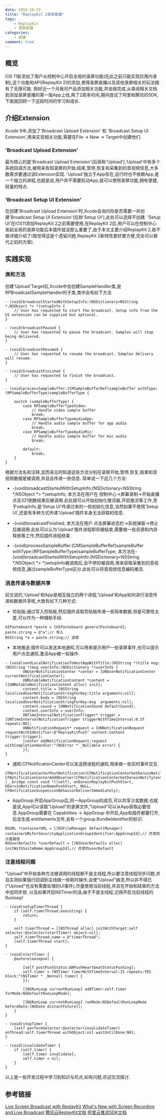 ```yaml
---
date: 2018-10-23
title: "ReplayKit 2录屏直播"
tags:
    - ReplayKit
    - 录屏直播
categories:
    - 直播
comment: true
---
```

## 概览
iOS 11新添加了用户从控制中心开启全局的录屏功能(在此之前只能实现应用内录制),这个功能和API(ReplayKit 2)的添加,使得录屏直播以及其他录屏相关的玩法拥有了无限可能.
刚好近一个月我司产品添加相关功能,并由我完成,从查阅相关文档到添加录屏直播的第一版App上线,用了2周多时间,期间尝试了阿里和腾讯的SDK,下面就回顾一下这段时间的学习和成长.

## 介绍Extension
Xcode 9中,添加了'Broadcast Upload Extension' 和 'Broadcast Setup UI Extension',用来实现相关功能,需要在File -> New -> Target中创建他们.
### 'Broadcast Upload Extension'
最为核心的是'Broadcast Upload Extension'(后简称'Upload'),'Upload'中有多个系统回调方法,被用来告知录屏的开始,结束,暂停,恢复和采集到的音视频信息,大多数需求要通过该Extension实现.
'Upload'独立于App存在,运行时也不依赖App,是一个独立的进程,也就是说,用户并不需要启动App,就可以使用录屏功能,拥有便捷,轻量的特点.
### 'Broadcast Setup UI Extension'
在创建'Broadcast Upload Extension'时,Xcode会询问你是否需要一并创建'Broadcast Setup UI Extension'(后称'Setup UI'),此处可以选择不创建.
'Setup UI'在iOS11添加ReplayKit 2之前需要使用,在ReplayKit 2后,用户可以在控制中心发起全局的录屏功能后本插件就没那么重要了,由于本文主要介绍ReplayKit 2,故不做详细介绍了(我觉得这是个遗留问题,ReplayKit 2新特性更好更方便,完全可以替代之前的方案).

## 实践实现
### 类和方法
创建'Upload'Target后,Xcode中会创建SampleHandler类,是RPBroadcastSampleHandler的子类,类中会有如下方法

```
- (void)broadcastStartedWithSetupInfo:(NSDictionary<NSString *,NSObject *> *)setupInfo {
    // User has requested to start the broadcast. Setup info from the UI extension can be supplied but optional.
}

- (void)broadcastPaused {
    // User has requested to pause the broadcast. Samples will stop being delivered.
}

- (void)broadcastResumed {
    // User has requested to resume the broadcast. Samples delivery will resume.
}

- (void)broadcastFinished {
    // User has requested to finish the broadcast.
}

- (void)processSampleBuffer:(CMSampleBufferRef)sampleBuffer withType:(RPSampleBufferType)sampleBufferType {
    
    switch (sampleBufferType) {
        case RPSampleBufferTypeVideo:
            // Handle video sample buffer
            break;
        case RPSampleBufferTypeAudioApp:
            // Handle audio sample buffer for app audio
            break;
        case RPSampleBufferTypeAudioMic:
            // Handle audio sample buffer for mic audio
            break;
            
        default:
            break;
    }
}

```
根据方法名和注释,显而易见的知道这些方法分别在录屏开始,暂停,恢复,结束和音视频数据是被调用,并且会传递一些信息.
简单说一下这几个方法:
* -(void)broadcastStartedWithSetupInfo:(NSDictionary<NSString *,NSObject *> *)setupInfo;
    本方法在用户在 控制中心->屏幕录制->开始直播 点击321倒数结束后被调用.此处就可以开始初始化推流器,开启推流等工作,至于setupInfo,是'Setup UI'传递过来的一些初始化信息,当然如果不使用'Setup UI',还是有多种方式传递'Upload'插件本身无法获取的信息.
    
*  -(void)broadcastFinished;
    本方法在用户 点击屏幕状态栏->系统弹窗->停止 后被调用.此处可以认为'Upload'插件进程即将被结束,需要做一些资源和内存释放等工作,然后插件进程结束.
    
* -(void)processSampleBuffer:(CMSampleBufferRef)sampleBuffer withType:(RPSampleBufferType)sampleBufferType;
    本方法在-(void)broadcastStartedWithSetupInfo:(NSDictionary<NSString *,NSObject *> *)setupInfo被调用后,会不停的被调用,用来获取采集到的音视频信息,通过sampleBufferType区分.此处可以将音视频信息编码推流.

### 消息传递与数据共享
前文说的,'Upload'和App是相互独立的两个进程,'Upload'和App如何进行消息传递和数据共享呢,大致有如下几种方式:
* 剪贴版:通过写入剪贴板,然后插件读取剪贴板传递一些简单数据,但是可靠性太差,可以作为一种辅助手段.
```
UIPasteboard *paste = [UIPasteboard generalPasteboard];
paste.string = @"a";// 写入
NSString *a = paste.string;// 读取
```

* 本地推送:插件可以发送本地通知,可以用来提示用户一些录屏事件,也可以提示用户点击通知,激活App做一些操作.
```
- (void)sendLocalNotificationToHostAppWithTitle:(NSString *)title msg:(NSString *)msg userInfo:(NSDictionary *)userInfo {
        UNUserNotificationCenter *center = [UNUserNotificationCenter currentNotificationCenter];
        UNMutableNotificationContent *content = [[UNMutableNotificationContent alloc] init];
        content.title = [NSString localizedUserNotificationStringForKey:title arguments:nil];
        content.body = [NSString localizedUserNotificationStringForKey:msg  arguments:nil];
        content.sound = [UNNotificationSound defaultSound];
        content.userInfo = userInfo;
        UNTimeIntervalNotificationTrigger* trigger = [UNTimeIntervalNotificationTrigger triggerWithTimeInterval:0.1f repeats:NO];
        UNNotificationRequest* request = [UNNotificationRequest requestWithIdentifier:@"ReplayKitPush" content:content trigger:trigger];   
        [center addNotificationRequest:request withCompletionHandler:^(NSError * _Nullable error) { 
        }];
}
```
* 通知:CFNotificationCenter可以发送跨进程的通知,用来做一些实时事件交互.
```
CFNotificationCenterPostNotification(CFNotificationCenterGetDarwinNotifyCenter(),kDarvinNotificationNamePushStart,NULL,nil,YES);
CFNotificationCenterAddObserver(CFNotificationCenterGetDarwinNotifyCenter(), (__bridge const void *)(self), onDarwinReplayKitPushStart, kDarvinNotificationNamePushStart, NULL, CFNotificationSuspensionBehaviorDeliverImmediately);
```
* AppGroup:开启AppGroup后,同一AppGroup的成员,可以共享沙盒数据,也就是说,App可以读取"Upload"的录屏文件,"Upload"可以从App获取必要信息.AppGroup需要在 Capabilities -> AppGroup 中开启,App和插件都要打开,后会生成.entitlements文件,会有一个group.BundleIdentifier的标识.
```
NSURL *containerURL = [[NSFileManager defaultManager] containerURLForSecurityApplicationGroupIdentifier:AppGroupId];// 共享的沙盒路径
NSUserDefaults *userDefault = [[NSUserDefaults alloc] initWithSuiteName:AppGroupId];// 共享的userDefault
```

### 注意线程问题
"Upload"中开始各种方法被调用的线程都不是主线程,所以要注意线程同步问题,并且实测如果强行回调到主线做一些耗时操作,会使"Upload"崩溃,所以非不得已("Upload"也没有需要处理的UI事件),尽量使用当前线程,并且在开始和结束的方法中加同步锁.
以及如果开启NSTimer的话,由于不是主线程,记得开启当前线程的Runloop!
```
- (void)setupTimerThread {
    if (self.tiemrThread.executing) {
        return;
    }
    
    self.tiemrThread = [[NSThread alloc] initWithTarget:self selector:@selector(startTimer) object:nil];
    self.tiemrThread.name = @"timerThread";
    [self.tiemrThread start];
}

- (void)startTimer {
    @autoreleasepool {

        [self postPushStatus:ANPushHeartbeatStatusPushing];
        self.timer = [NSTimer timerWithTimeInterval:15 repeats:YES block:^(NSTimer * _Nonnull timer) {
        }];
    
        [[NSRunLoop currentRunLoop] addTimer:self.timer forMode:NSDefaultRunLoopMode];

        [[NSRunLoop currentRunLoop] runMode:NSDefaultRunLoopMode beforeDate:[NSDate distantFuture]];
    }
}

- (void)stopTimer {
    [self performSelector:@selector(invalidateTimer) onThread:self.tiemrThread withObject:nil waitUntilDone:NO];
}

- (void)invalidateTimer {
    if (self.timer) {
        [self.timer invalidate];
        self.timer = nil;
    }
}
```

以上是一些开发过程中学习到知识与坑点,如有问题,欢迎交流探讨.
## 参考链接
[Live Screen Broadcast with ReplayKit](https://developer.apple.com/videos/play/wwdc2018/601/)
[What's New with Screen Recording and Live Broadcast](https://developer.apple.com/videos/play/wwdc2017/606)
[腾讯云ReplayKit文档](https://cloud.tencent.com/document/product/454/7883)
[阿里云推流SDK文档](https://help.aliyun.com/document_detail/45263.html?spm=a2c4g.11186623.6.808.1b50592cSXAs1a)
